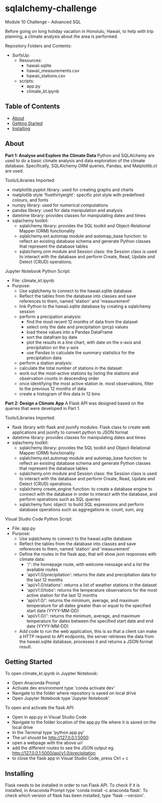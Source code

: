 # sqlalchemy-challenge
Module 10 Challenge - Advanced SQL

Before going on long holiday vacation in Honolulu, Hawaii, to help with trip planning, a climate analysis about the area is performed. 

Repository Folders and Contents:
- SurfsUp:
  - Resources:
    - hawaii.sqlite
    - hawaii_measurements.csv
    - hawaii_stations.csv
  - scripts:
    - app.py
    - climate_kt.ipynb

## Table of Contents

- [About](#about)
- [Getting Started](#getting_started)
- [Installing](#installing)

## About
**Part 1: Analyse and Explore the Climate Data**
Python and SQLAlchemy are used to do a basic climate analysis and data exploration of the climate database. Specifically, SQLAlchemy ORM queries, Pandas, and Matplotlib.ct are used.

Tools/Libraries Imported:
- matplotlib.pyplot library: used for creating graphs and charts
- matplotlib style 'fivethirtyeight': specific plot style with predefined colours, and fonts
- numpy library: used for numerical computations
- pandas library: used for data manipulation and analysis
- datetime library: provides classes for manipulating dates and times
- sqlachemy toolkit:
  - sqlalchemy library: provides the SQL toolkit and Object-Relational Mapper (ORM) functionality
  - sqlalchemy.ext.automap module and automap_base function: to reflect an existing database schema and generate Python classes that represent the database tables
  - sqlalchemy.orm module and Session class: the Session class is used to interact with the database and perform Create, Read, Update and Delect (CRUD) operations. 

Jupyter Notebook Python Script:
- File: climate_kt.ipynb
- Purpose:
  - Use sqlalchemy to connect to the hawaii.sqlite database
  - Reflect the tables from the database into classes and save references to them, named 'station' and 'measurement'
  - link Python to the hawaii.sqlite database by creating a sqlalchemy session
  - perform a precipation analysis:
    - find the most recent 12 months of data from the dataset
    - select only the date and precipitation (prcp) values
    - load these values into a Pandas DataFrame
    - sort the datafram by date
    - plot the results in a line chart, with date on the x-axis and precipitation on the y-axis
    - use Pandas to calculate the summary statistics for the precipitation data
   - perform a station analysis:
    - calculate the total number of stations in the dataset
    - work out the most-active stations by listing the stations and observation counts in descending order
    - once identifying the most active station ie. most observations, filter to the previous 12 months of data
    - create a histogram of this data in 12 bins
  

**Part 2: Design a Climate App**
A Flask API was designed based on the queries that were developed in Part 1. 

Tools/Libraries Imported:
- flask library with flask and jsonify modules:  Flask class to create web applications and jsonify to convert python to JSON format
- datetime library: provides classes for manipulating dates and times
- sqlachemy toolkit:
  - sqlalchemy library: provides the SQL toolkit and Object-Relational Mapper (ORM) functionality
  - sqlalchemy.ext.automap module and automap_base function: to reflect an existing database schema and generate Python classes that represent the database tables
  - sqlalchemy.orm module and Session class: the Session class is used to interact with the database and perform Create, Read, Update and Delect (CRUD) operations.
  - sqlalchemy create_engine function: to create a database engine to connect with the database in order to interact with the database, and perform operations such as SQL queries
  - sqlalchemy func object: to build SQL expressions and perform database operations such as aggregations ie. count, sum, avg

Visual Studio Code Python Script:
- File: app.py
- Purpose:
  - Use sqlalchemy to connect to the hawaii.sqlite database
  - Reflect the tables from the database into classes and save references to them, named 'station' and 'measurement'
  - Define the routes in the flask app, that will show json responses with climate data:
    - '/': the homepage route, with welcome message and a list the available routes
    - 'api/v1.0/precipitation': returns the date and precipitation data for the last 12 months
    - 'api/v1.0/stations': returns a list of weather stations in the dataset
    - 'api/v1.0/tobs': returns the temperature observations for the most active station for the last 
        12 months
    - 'api/v1.0/<start>': returns the minimum, average, and maximum temperature for all dates greater than 
        or equal to the specified start date (YYYY-MM-DD)
    - 'api/v1.0/<start>/<end>': returns the minimum, average, and maximum temperature for dates between the 
        specified start date and end date (YYYY-MM-DD)
  - Add code to run the web application, this is so that a client can make a HTTP request to API endpoints, the server retrieves the data from the hawaii.sqlite database, processes it and returns a JSON format result.


## Getting Started
To open climate_kt.ipynb in Juypter Notebook:
  - Open Anaconda Prompt
  - Activate dev environment type 'conda activate dev'
  - Navigate to the folder where repository is saved on local drive
  - Open Jupyter Notebook type 'Jupyter Notebook'

To open and activate the flask API:
 - Open in app.py in Visual Studio Code
 - Navigate to the folder location of the app.py file where it is saved on the local drive
 - In the Terminal type 'python app.py'
 - The url should be http://127.0.0.1:5000:
  - open a webpage with the above url
  - add the different routes to see the JSON output eg. http://127.0.0.1:5000/api/v1.0/precipitation
  - to close the flask app in Visual Studio Code, press Ctrl + c

## Installing
Flask needs to be installed in order to run Flask API.
To check if it is installed, in Anaconda Prompt type 'conda install -c anaconda flask'.
To check which version of flask has been installed, type 'flask --version'.




